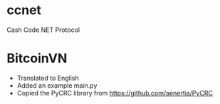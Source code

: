 # ccnet
Cash Code NET Protocol

# BitcoinVN
* Translated to English
* Added an example main.py
* Copied the PyCRC library from https://github.com/aenertia/PyCRC